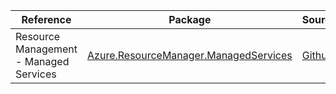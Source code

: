 | Reference | Package | Source |
|---|---|---|
|Resource Management - Managed Services|[Azure.ResourceManager.ManagedServices](https://www.nuget.org/packages/Azure.ResourceManager.ManagedServices)|[Github](https://github.com/Azure/azure-sdk-for-net/blob/main/sdk/managedservices/Azure.ResourceManager.ManagedServices)|
